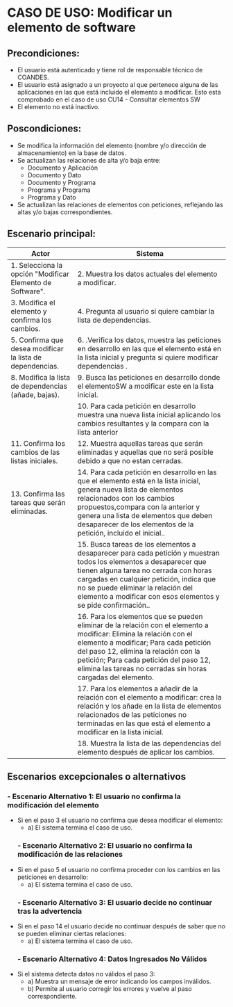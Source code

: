 # CASO DE USO: Modificar un elemento de software 
## Precondiciones: 
- El usuario está autenticado y tiene rol de responsable técnico de COANDES.
- El usuario está asignado a un proyecto al que pertenece alguna de las aplicaciones en las que está incluido el elemento a modificar. Esto esta comprobado en el caso de uso CU14 - Consultar elementos SW
- El elemento no está inactivo.

## Poscondiciones: 
- Se modifica la información del elemento (nombre y/o dirección de almacenamiento) en la base de datos.
- Se actualizan las relaciones de alta y/o baja entre:
	- Documento y Aplicación
	- Documento y Dato
	- Documento y Programa
	- Programa y Programa
	- Programa y Dato
- Se actualizan las relaciones de elementos con peticiones, reflejando las altas y/o bajas correspondientes.

## Escenario principal: 
| Actor         | Sistema                                                                 |
|---------------|-------------------------------------------------------------------------|
| 1. Selecciona la opción "Modificar Elemento de Software".   | 2. Muestra los datos actuales del elemento a modificar. |
| 3. Modifica el elemento y confirma los cambios. | 4. Pregunta al usuario si quiere cambiar la lista de dependencias.  |
| 5. Confirma que desea modificar la lista de dependencias. |6. .Verifica los datos, muestra las peticiones en desarrollo en las que el elemento está en la lista inicial y pregunta si quiere modificar dependencias . |
| 8. Modifica la lista de dependencias (añade, bajas). | 9. Busca las peticiones en desarrollo donde el elementoSW a modificar este en la lista inicial. |
| | 10. Para cada petición en desarrollo muestra una nueva lista inicial aplicando los cambios resultantes y la compara con la lista anterior |
| 11. Confirma los cambios de las listas iniciales.| 12. Muestra aquellas tareas que serán eliminadas y aquellas que no será posible debido a que no estan cerradas. |
| 13. Confirma las tareas que serán eliminadas. | 14. Para cada petición en desarrollo en las que el elemento está en la lista inicial, genera nueva lista de elementos relacionados con los cambios propuestos,compara con la anterior y genera una lista de elementos que deben desaparecer de los elementos de la petición, incluido el inicial.. |
| | 15. Busca tareas de los elementos a desaparecer para cada petición y muestran todos los elementos a desaparecer que tienen alguna tarea no cerrada con horas cargadas en cualquier petición, indica que no se puede eliminar la relación del elemento a modificar con esos elementos y se pide confirmación.. |
| | 16. Para los elementos que se pueden eliminar de la relación con el elemento a modificar: Elimina la relación con el elemento a modificar; Para cada petición del paso 12, elimina la relación con la petición; Para cada petición del paso 12, elimina las tareas no cerradas sin horas cargadas del elemento. |
| | 17. Para los elementos a añadir de la relación con el elemento a modificar: crea la relación y los añade en la lista de elementos relacionados de las peticiones no terminadas en las que está el elemento a modificar en la lista inicial. |
| | 18. Muestra la lista de las dependencias del elemento después de aplicar los cambios. |


## Escenarios excepcionales o alternativos
  ### - Escenario Alternativo 1: El usuario no confirma la modificación del elemento
- Si en el paso 3 el usuario no confirma que desea modificar el elemento:
    -  a) El sistema termina el caso de uso.
  ### - Escenario Alternativo 2: El usuario no confirma la modificación de las relaciones
- Si en el paso 5 el usuario no confirma proceder con los cambios en las peticiones en desarrollo:
    -  a) El sistema termina el caso de uso.
  ### - Escenario Alternativo 3: El usuario decide no continuar tras la advertencia
- Si en el paso 14 el usuario decide no continuar después de saber que no se pueden eliminar ciertas relaciones:
    -  a) El sistema termina el caso de uso.
  ### - Escenario Alternativo 4: Datos Ingresados No Válidos
- Si el sistema detecta datos no válidos el paso 3:
    -  a) Muestra un mensaje de error indicando los campos inválidos.
    -  b) Permite al usuario corregir los errores y vuelve al paso correspondiente.
